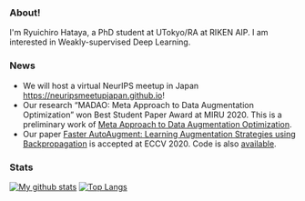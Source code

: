 ### About!

I'm Ryuichiro Hataya, a PhD student at UTokyo/RA at RIKEN AIP. I am interested in Weakly-supervised Deep Learning.

### News

* We will host a virtual NeurIPS meetup in Japan https://neuripsmeetupjapan.github.io!
* Our research “MADAO: Meta Approach to Data Augmentation Optimization” won Best Student Paper Award at MIRU 2020. This is a preliminary work of [Meta Approach to Data Augmentation Optimization](https://arxiv.org/abs/2006.07965).
* Our paper [Faster AutoAugment: Learning Augmentation Strategies using Backpropagation](https://arxiv.org/abs/1911.06987) is accepted at ECCV 2020. Code is also [available](https://github.com/moskomule/dda/tree/fasteraa/faster_autoaugment).

### Stats

[![My github stats](https://github-readme-stats.vercel.app/api?username=moskomule&count_private=true)](https://github.com/anuraghazra/github-readme-stats) [![Top Langs](https://github-readme-stats.vercel.app/api/top-langs/?username=moskomule&hide=javascript,html,css,jupyter%20notebook)](https://github.com/anuraghazra/github-readme-stats)
